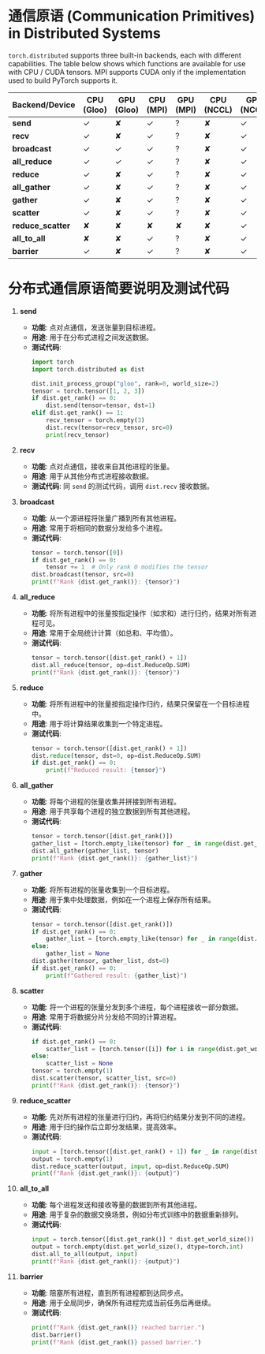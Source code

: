 # 通信原语 (Communication Primitives) in Distributed Systems

`torch.distributed` supports three built-in backends, each with different capabilities. The table below shows which functions are available for use with CPU / CUDA tensors. MPI supports CUDA only if the implementation used to build PyTorch supports it.

| Backend/Device | CPU (Gloo) | GPU (Gloo) | CPU (MPI) | GPU (MPI) | CPU (NCCL) | GPU (NCCL) |
|----------------|------------|------------|-----------|-----------|------------|------------|
| **send**       | ✓          | ✘          | ✓         | ?         | ✘          | ✓          |
| **recv**       | ✓          | ✘          | ✓         | ?         | ✘          | ✓          |
| **broadcast**  | ✓          | ✓          | ✓         | ?         | ✘          | ✓          |
| **all_reduce** | ✓          | ✓          | ✓         | ?         | ✘          | ✓          |
| **reduce**     | ✓          | ✘          | ✓         | ?         | ✘          | ✓          |
| **all_gather** | ✓          | ✘          | ✓         | ?         | ✘          | ✓          |
| **gather**     | ✓          | ✘          | ✓         | ?         | ✘          | ✓          |
| **scatter**    | ✓          | ✘          | ✓         | ?         | ✘          | ✓          |
| **reduce_scatter** | ✘      | ✘          | ✘         | ✘         | ✘          | ✓          |
| **all_to_all** | ✘          | ✘          | ✓         | ?         | ✘          | ✓          |
| **barrier**    | ✓          | ✘          | ✓         | ?         | ✘          | ✓          |



# 分布式通信原语简要说明及测试代码

1. **send**  
   - **功能**: 点对点通信，发送张量到目标进程。  
   - **用途**: 用于在分布式进程之间发送数据。  
   - **测试代码**: 
     ```python
     import torch
     import torch.distributed as dist

     dist.init_process_group("gloo", rank=0, world_size=2)
     tensor = torch.tensor([1, 2, 3])
     if dist.get_rank() == 0:
         dist.send(tensor=tensor, dst=1)
     elif dist.get_rank() == 1:
         recv_tensor = torch.empty(3)
         dist.recv(tensor=recv_tensor, src=0)
         print(recv_tensor)
     ```

2. **recv**  
   - **功能**: 点对点通信，接收来自其他进程的张量。  
   - **用途**: 用于从其他分布式进程接收数据。  
   - **测试代码**: 同 `send` 的测试代码，调用 `dist.recv` 接收数据。

3. **broadcast**  
   - **功能**: 从一个源进程将张量广播到所有其他进程。  
   - **用途**: 常用于将相同的数据分发给多个进程。  
   - **测试代码**: 
     ```python
     tensor = torch.tensor([0])
     if dist.get_rank() == 0:
         tensor += 1  # Only rank 0 modifies the tensor
     dist.broadcast(tensor, src=0)
     print(f"Rank {dist.get_rank()}: {tensor}")
     ```

4. **all_reduce**  
   - **功能**: 将所有进程中的张量按指定操作（如求和）进行归约，结果对所有进程可见。  
   - **用途**: 常用于全局统计计算（如总和、平均值）。  
   - **测试代码**: 
     ```python
     tensor = torch.tensor([dist.get_rank() + 1])
     dist.all_reduce(tensor, op=dist.ReduceOp.SUM)
     print(f"Rank {dist.get_rank()}: {tensor}")
     ```

5. **reduce**  
   - **功能**: 将所有进程中的张量按指定操作归约，结果只保留在一个目标进程中。  
   - **用途**: 用于将计算结果收集到一个特定进程。  
   - **测试代码**: 
     ```python
     tensor = torch.tensor([dist.get_rank() + 1])
     dist.reduce(tensor, dst=0, op=dist.ReduceOp.SUM)
     if dist.get_rank() == 0:
         print(f"Reduced result: {tensor}")
     ```

6. **all_gather**  
   - **功能**: 将每个进程的张量收集并拼接到所有进程。  
   - **用途**: 用于共享每个进程的独立数据到所有其他进程。  
   - **测试代码**: 
     ```python
     tensor = torch.tensor([dist.get_rank()])
     gather_list = [torch.empty_like(tensor) for _ in range(dist.get_world_size())]
     dist.all_gather(gather_list, tensor)
     print(f"Rank {dist.get_rank()}: {gather_list}")
     ```

7. **gather**  
   - **功能**: 将所有进程的张量收集到一个目标进程。  
   - **用途**: 用于集中处理数据，例如在一个进程上保存所有结果。  
   - **测试代码**: 
     ```python
     tensor = torch.tensor([dist.get_rank()])
     if dist.get_rank() == 0:
         gather_list = [torch.empty_like(tensor) for _ in range(dist.get_world_size())]
     else:
         gather_list = None
     dist.gather(tensor, gather_list, dst=0)
     if dist.get_rank() == 0:
         print(f"Gathered result: {gather_list}")
     ```

8. **scatter**  
   - **功能**: 将一个进程的张量分发到多个进程，每个进程接收一部分数据。  
   - **用途**: 常用于将数据分片分发给不同的计算进程。  
   - **测试代码**: 
     ```python
     if dist.get_rank() == 0:
         scatter_list = [torch.tensor([i]) for i in range(dist.get_world_size())]
     else:
         scatter_list = None
     tensor = torch.empty(1)
     dist.scatter(tensor, scatter_list, src=0)
     print(f"Rank {dist.get_rank()}: {tensor}")
     ```

9. **reduce_scatter**  
   - **功能**: 先对所有进程的张量进行归约，再将归约结果分发到不同的进程。  
   - **用途**: 用于归约操作后立即分发结果，提高效率。  
   - **测试代码**: 
     ```python
     input = [torch.tensor([dist.get_rank() + 1]) for _ in range(dist.get_world_size())]
     output = torch.empty(1)
     dist.reduce_scatter(output, input, op=dist.ReduceOp.SUM)
     print(f"Rank {dist.get_rank()}: {output}")
     ```

10. **all_to_all**  
    - **功能**: 每个进程发送和接收等量的数据到所有其他进程。  
    - **用途**: 用于复杂的数据交换场景，例如分布式训练中的数据重新排列。  
    - **测试代码**: 
      ```python
      input = torch.tensor([dist.get_rank()] * dist.get_world_size())
      output = torch.empty(dist.get_world_size(), dtype=torch.int)
      dist.all_to_all(output, input)
      print(f"Rank {dist.get_rank()}: {output}")
      ```

11. **barrier**  
    - **功能**: 阻塞所有进程，直到所有进程都到达同步点。  
    - **用途**: 用于全局同步，确保所有进程完成当前任务后再继续。  
    - **测试代码**: 
      ```python
      print(f"Rank {dist.get_rank()} reached barrier.")
      dist.barrier()
      print(f"Rank {dist.get_rank()} passed barrier.")
      ```

